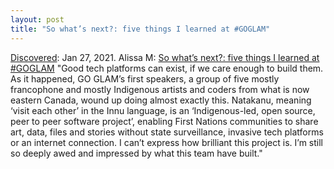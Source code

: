 ```yaml
---
layout: post
title: "So what’s next?: five things I learned at #GOGLAM"
---
```

[Discovered](http://rolandtanglao.com/2020/07/29/p1-blogthis-checkvist-list-links-to-blog/): Jan 27, 2021. Alissa M:  [So what’s next?: five things I learned at #GOGLAM](https://lissertations.net/post/1608) "Good tech platforms can exist, if we care enough to build them. As it happened, GO GLAM’s first speakers, a group of five mostly francophone and mostly Indigenous artists and coders from what is now eastern Canada, wound up doing almost exactly this. Natakanu, meaning ‘visit each other’ in the Innu language, is an ‘Indigenous-led, open source, peer to peer software project’, enabling First Nations communities to share art, data, files and stories without state surveillance, invasive tech platforms or an internet connection. I can’t express how brilliant this project is. I’m still so deeply awed and impressed by what this team have built."
